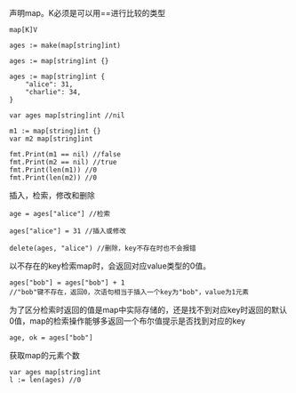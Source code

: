 声明map。K必须是可以用==进行比较的类型

```
map[K]V

ages := make(map[string]int)

ages := map[string]int {}

ages := map[string]int {
    "alice": 31,
    "charlie": 34,
}

var ages map[string]int //nil
```

```
m1 := map[string]int {}
var m2 map[string]int

fmt.Print(m1 == nil) //false
fmt.Print(m2 == nil) //true
fmt.Print(len(m1)) //0
fmt.Print(len(m2)) //0
```

插入，检索，修改和删除

```
age = ages["alice"] //检索

ages["alice"] = 31 //插入或修改

delete(ages, "alice") //删除，key不存在时也不会报错
```

以不存在的key检索map时，会返回对应value类型的0值。

```
ages["bob"] = ages["bob"] + 1 
//"bob"键不存在，返回0，次语句相当于插入一个key为"bob"，value为1元素
```
为了区分检索时返回的值是map中实际存储的，还是找不到对应key时返回的默认0值，map的检索操作能够多返回一个布尔值提示是否找到对应的key

```
age, ok = ages["bob"]
```

获取map的元素个数

```
var ages map[string]int
l := len(ages) //0
```




